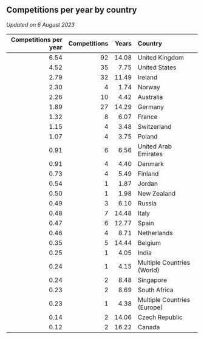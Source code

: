 ## Competitions per year by country

*Updated on  6 August 2023*

| Competitions per year | Competitions | Years | Country |
| ---: | ---: | ---: | :--- |
| 6.54 | 92 | 14.08 | United Kingdom |
| 4.52 | 35 | 7.75 | United States |
| 2.79 | 32 | 11.49 | Ireland |
| 2.30 | 4 | 1.74 | Norway |
| 2.26 | 10 | 4.42 | Australia |
| 1.89 | 27 | 14.29 | Germany |
| 1.32 | 8 | 6.07 | France |
| 1.15 | 4 | 3.48 | Switzerland |
| 1.07 | 4 | 3.75 | Poland |
| 0.91 | 6 | 6.56 | United Arab Emirates |
| 0.91 | 4 | 4.40 | Denmark |
| 0.73 | 4 | 5.49 | Finland |
| 0.54 | 1 | 1.87 | Jordan |
| 0.50 | 1 | 1.98 | New Zealand |
| 0.49 | 3 | 6.10 | Russia |
| 0.48 | 7 | 14.48 | Italy |
| 0.47 | 6 | 12.77 | Spain |
| 0.46 | 4 | 8.71 | Netherlands |
| 0.35 | 5 | 14.44 | Belgium |
| 0.25 | 1 | 4.05 | India |
| 0.24 | 1 | 4.15 | Multiple Countries (World) |
| 0.24 | 2 | 8.48 | Singapore |
| 0.23 | 2 | 8.69 | South Africa |
| 0.23 | 1 | 4.38 | Multiple Countries (Europe) |
| 0.14 | 2 | 14.06 | Czech Republic |
| 0.12 | 2 | 16.22 | Canada |

